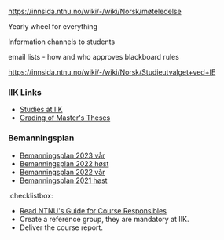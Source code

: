 https://innsida.ntnu.no/wiki/-/wiki/Norsk/møteledelse


Yearly wheel for everything


Information channels to students

email lists - how and who approves
blackboard
rules


https://innsida.ntnu.no/wiki/-/wiki/Norsk/Studieutvalget+ved+IE





### IIK Links

* [Studies at IIK](https://innsida.ntnu.no/wiki/-/wiki/English/Studies+at+IIK)
* [Grading of Master's Theses](https://i.ntnu.no/wiki/-/wiki/English/Grading+MSc+theses+at+IIK)



### Bemanningsplan

* [Bemanningsplan 2023 vår](plan-2023-v.html)
* [Bemanningsplan 2022 høst](plan-2022-h.html)
* [Bemanningsplan 2022 vår](plan-2022-v.html)
* [Bemanningsplan 2021 høst](plan-2021-h.html)


:checklistbox: 
* [Read NTNU's Guide for Course Responsibles](https://innsida.ntnu.no/emneansvarlig)
* Create a reference group, they are mandatory at IIK.
* Deliver the course report.